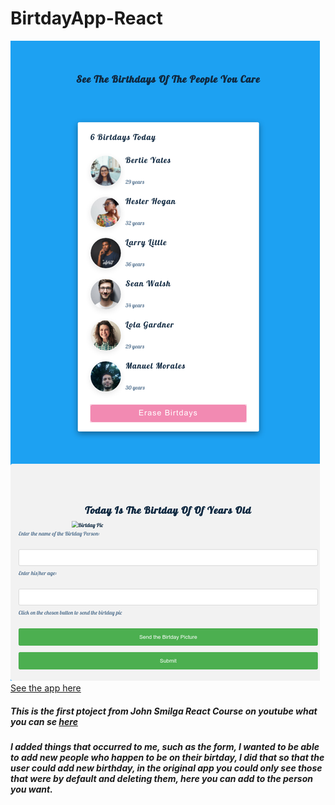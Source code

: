 # BirtdayApp-React
![alt text](https://github.com/Angstromico/BirtdayApp-React/blob/master/manuel-morales-birtday-app.netlify.app_%20(1).png)
[See the app here](https://manuel-morales-birtday-app.netlify.app/)
##### This is the first ptoject from John Smilga React Course on youtube what you can se [here](https://react-projects-1-birthday-reminder.netlify.app/)
##### I added things that occurred to me, such as the form, I wanted to be able to add new people who happen to be on  their birtday, I did that so that the user could add new birthday, in the original app you could only see those that were by default and deleting them, here you can add to the person you want.
